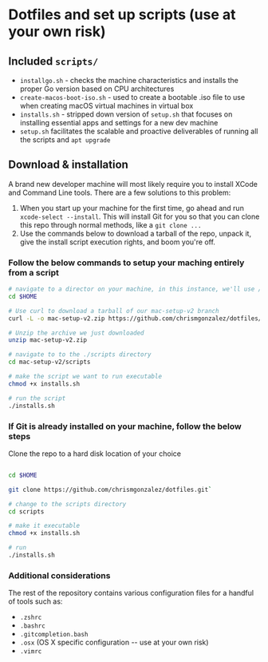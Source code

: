 # Dotfiles and set up scripts (use at your own risk)

## Included `scripts/`

- `installgo.sh` - checks the machine characteristics and installs the proper Go version based on CPU architectures
- `create-macos-boot-iso.sh` - used to create a bootable .iso file to use when creating macOS virtual machines in virtual box
- `installs.sh` - stripped down version of `setup.sh` that focuses on installing essential apps and settings for a new dev machine
- `setup.sh` facilitates the scalable and proactive deliverables of running all the scripts and `apt upgrade`

## Download & installation

A brand new developer machine will most likely require you to install XCode and Command Line tools.  There are a few solutions to this problem:

1. When you start up your machine for the first time, go ahead and run `xcode-select --install`. This will install Git for you so that you can clone this repo through normal methods, like a `git clone ...`
2. Use the commands below to download a tarball of the repo, unpack it, give the install script execution rights, and boom you're off.

### Follow the below commands to setup your maching entirely from a script

```sh
# navigate to a director on your machine, in this instance, we'll use /Desktop
cd $HOME

# Use curl to download a tarball of our mac-setup-v2 branch
curl -L -o mac-setup-v2.zip https://github.com/chrismgonzalez/dotfiles/archive/mac-setup-v2.zip

# Unzip the archive we just downloaded
unzip mac-setup-v2.zip

# navigate to to the ./scripts directory
cd mac-setup-v2/scripts

# make the script we want to run executable
chmod +x installs.sh

# run the script
./installs.sh

```

### If Git is already installed on your machine, follow the below steps

Clone the repo to a hard disk location of your choice

```sh

cd $HOME

git clone https://github.com/chrismgonzalez/dotfiles.git`

# change to the scripts directory
cd scripts

# make it executable
chmod +x installs.sh

# run
./installs.sh
```

### Additional considerations

The rest of the repository contains various configuration files for a handful of tools such as:

- `.zshrc`
- `.bashrc`
- `.gitcompletion.bash`
- `.osx` (OS X specific configuration -- use at your own risk)
- `.vimrc`
